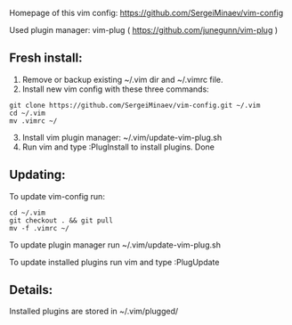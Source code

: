 Homepage of this vim config: https://github.com/SergeiMinaev/vim-config

Used plugin manager: vim-plug ( https://github.com/junegunn/vim-plug )

## Fresh install:
1) Remove or backup existing ~/.vim dir and ~/.vimrc file.
2) Install new vim config with these three commands:
```
git clone https://github.com/SergeiMinaev/vim-config.git ~/.vim
cd ~/.vim
mv .vimrc ~/
```
3) Install vim plugin manager: ~/.vim/update-vim-plug.sh
4) Run vim and type :PlugInstall to install plugins.
Done


## Updating:

To update vim-config run:
```
cd ~/.vim
git checkout . && git pull
mv -f .vimrc ~/
```
To update plugin manager run ~/.vim/update-vim-plug.sh

To update installed plugins run vim and type :PlugUpdate


## Details:

Installed plugins are stored in ~/.vim/plugged/
